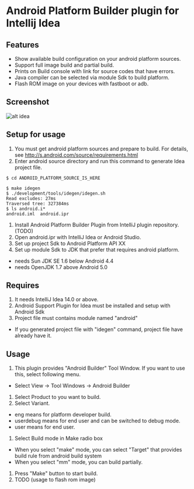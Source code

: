 # Android Platform Builder plugin for Intellij Idea

## Features
 * Show available build configuration on your android platform sources.
 * Support full image build and partial build.
 * Prints on Build console with link for source codes that have errors.
 * Java compiler can be selected via module Sdk to build platform.
 * Flash ROM image on your devices with fastboot or adb.

## Screenshot
 ![alt idea](https://i.imgur.com/jJ0aCiq.png "build log when it failed")

## Setup for usage
 1. You must get android platform sources and prepare to build. For details, see http://s.android.com/source/requirements.html
 1. Enter android source directory and run this command to generate Idea project file.
 ```
 $ cd ANDROID_PLATFORM_SOURCE_IS_HERE

 $ make idegen
 $ ./development/tools/idegen/idegen.sh
Read excludes: 27ms
Traversed tree: 327384ms
 $ ls android.i*
android.iml  android.ipr
 ```
 1. Install Android Platform Builder Plugin from IntelliJ plugin repository. (TODO)
 1. Open android.ipr with IntelliJ Idea or Android Studio.
 1. Set up project Sdk to Android Platform API XX
 1. Set up module Sdk to JDK that prefer that requires android platform.
  * needs Sun JDK SE 1.6 below Android 4.4
  * needs OpenJDK 1.7 above Android 5.0

## Requires
 1. It needs IntelliJ Idea 14.0 or above.
 1. Android Support Plugin for Idea must be installed and setup with Android Sdk
 1. Project file must contains module named "android"
  * If you generated project file with "idegen" command, project file have already have it.

## Usage
 1. This plugin provides "Android Builder" Tool Window. If you want to use this, select following menu.
  * Select View -> Tool Windows -> Android Builder
 1. Select Product to you want to build.
 1. Select Variant.
  * eng means for platform developer build.
  * userdebug means for end user and can be switched to debug mode.
  * user means for end user.
 1. Select Build mode in Make radio box
  * When you select "make" mode, you can select "Target" that provides build rule from android build system
  * When you select "mm" mode, you can build partially.
 1. Press "Make" button to start build.
 1. TODO (usage to flash rom image)
